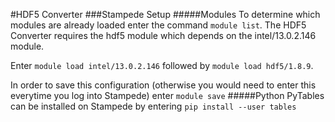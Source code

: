 #HDF5 Converter
###Stampede Setup
#####Modules
To determine which modules are already loaded enter the command `module list`.
The HDF5 Converter requires the hdf5 module which depends on the intel/13.0.2.146 module.

Enter `module load intel/13.0.2.146` followed by `module load hdf5/1.8.9`. 

In order to save this configuration (otherwise you would need to enter this everytime you log into Stampede) enter `module save`
#####Python
PyTables can be installed on Stampede by entering `pip install --user tables`
